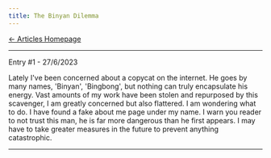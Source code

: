 ```yaml
---
title: The Binyan Dilemma
---
```


[← Articles Homepage](Articles.md)

----------------------
Entry #1 - 27/6/2023

Lately I've been concerned about a copycat on the internet. He goes by many names, 'Binyan', 'Bingbong', but nothing can truly encapsulate his energy. Vast amounts of my work have been stolen and repurposed by this scavenger, I am greatly concerned but also flattered. I am wondering what to do. I have found a fake about me page under my name. I warn you reader to not trust this man, he is far more dangerous than he first appears. I may have to take greater measures in the future to prevent anything catastrophic.

______________________________________
